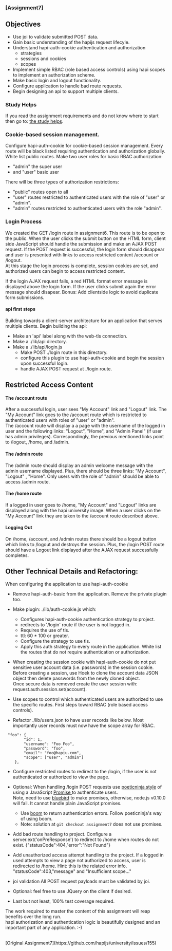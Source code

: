 ### [Assignment7]  

## Objectives
* Use joi to validate submitted POST data.
* Gain basic understanding of the hapijs request lifecyle.
* Understand hapi-auth-cookie authentication and authorization
    * strategies
    * sessions and cookies
    * scopes
* Implement simple RBAC (role based access controls) using hapi scopes
  to implement an authorization scheme.
* Make basic login and logout functionality.
* Configure application to handle bad route requests.
* Begin designing an api to support multiple clients.

### Study Helps
If you read the assignment requirements and do not know where to start then go to: [the study helps](https://github.com/hapijs/university/issues/153).

###  Cookie-based session management.
Configure hapi-auth-cookie for cookie-based session management.
Every route will be black listed requiring authentication and authorization globally.
White list public routes. Make two user roles for basic RBAC authorization:
* "admin" the super user
* and "user"  basic user

There will be three types of authorization restrictions:
  * "public" routes open to all
  * "user" routes restricted to authenticated users with the role of "user" or "admin".
  *  "admin" routes restricted to authenticated users with the role "admin".

### Login Process
We created the GET /login route in assignment6. This route is to be open to the public.
When the user clicks the submit button on the HTML form, client side JavaScript should handle the submission and make an AJAX POST request.
If the POST request is successful, the login form should disappear and user is presented with links to access restricted content /account or /logout.  
At this stage the login process is complete, session cookies are set, and authorized users can begin to access restricted content.

If the login AJAX request fails, a red HTML format error message is displayed above the login form.
If the user clicks submit again the error message should disapear.
Bonus: Add clientside logic to avoid duplicate form submissions.

#### api first steps
Building towards a client-server architecture for an application that serves multiple clients.
Begin building the api:
* Make an 'api' label along with the web-tls connection.
* Make a ./lib/api directory.
* Make a ./lib/api/login.js
    * Make POST ./login route in this directory.
    * configure this plugin to use hapi-auth-cookie and begin the session upon successful login.
    * handle AJAX POST request at ./login route.

## Restricted Access Content

#### The /account route
After a successful login, user sees "My Account" link and "Logout" link.
The "My Account" link goes to the /account route which is restricted to authenticated users with roles of "user" or "admin".  
The /account route will display a a page with the username of the logged in user and the following links: "Logout", "Home", and "Admin Panel"  (if user has admin privileges).
Correspondingly, the previous mentioned links point to /logout, /home, and /admin.

#### The /admin route
The /admin route should display an admin welcome message with the admin username displayed.
Plus, there should be three links: "My Account", "Logout" , "Home".
Only users with the role of "admin" should be able to access /admin route.

#### The /home route
If a logged in user goes to /home,  "My Account" and "Logout" links are displayed along with the
hapi university image. When a user clicks on the "My Account" link they are taken to the /account route described above.

#### Logging Out
On /home, /account, and /admin routes there should be a logout button which links to /logout and destroys the session.
Plus, the /login POST route should have a Logout link displayed after the AJAX request successfully completes.

## Other Technical Details and Refactoring:

When configuring the application to use hapi-auth-cookie

*  Remove hapi-auth-basic from the application.
    Remove the private plugin too.

* Make plugin: ./lib/auth-cookie.js which:
   *  Configures hapi-auth-cookie authentication strategy to project.
   *  redirects to '/login' route if the user is not logged in.
   *  Requires the use of tls.
   * ttl: 60 * 100 or greater.
   * Configure the strategy to use tls.
   * Apply this auth strategy to every route in the application.
  White list the routes that do not require authentication or authorization.

* When creating the session cookie with hapi-auth-cookie do not put sensitive
  user account data (i.e. passwords) in the session cookie.  Before creating a session, use Hoek to clone the account data JSON object then delete passwords from the newly cloned object.  
  Once secure data is removed create the user session with: request.auth.session.set(account).

*  Use scopes to control which authenticated users are
   authorized to use the specific routes.  First steps toward RBAC (role based access controls).

* Refactor ./lib/users.json to have user records like below.
  Most importantly user records must now have the scope array for RBAC.
```
 "foo": {
        "id": 1,
        "username": "Foo Foo",
        "password": "foo",
        "email": "foo@hapiu.com",
        "scope": ["user", "admin"]
    },
```

* Configure restricted routes to redirect to the /login, if the user
  is not authenticated or authorized to view the page.

* Optional: When handling /login POST requests use [poeticninja style](https://medium.com/@poeticninja/authentication-and-authorization-with-hapi-5529b5ecc8ec) of using
  a JavaScript [Promise ](https://developer.mozilla.org/en-US/docs/Web/JavaScript/Reference/Global_Objects/Promise/catch) to authenticate users.  
  Note,  need to use [bluebird](https://www.npmjs.com/package/bluebird) to 
  make promises, otherwise, node.js v0.10.0 will fail.  It cannot handle plain JavaScript promises. 
  * Use [boom](https://github.com/hapijs/boom) to return authentication errors.
    Follow poeticninja's way of using boom.  
  * Note: solution at `git checkout assignment7` does not use promises.

* Add bad route handling to project.
  Configure a server.ext('onPreResponse') to redirect to /home when routes
  do not exist. {"statusCode":404,"error":"Not Found"}
* Add unauthorized access attempt handling to the project. 
  If a logged in used attempts to view a page not authorized to access, user is
  redirected to /home. Hint: this is the related error info. "statusCode":403,"message" and "Insufficient scope..."

* joi validation
  All POST request payloads must be validated by joi.

* Optional: feel free to use JQuery on the client if desired.

* Last but not least, 100% test coverage required.

The work required to master the content of this assignment will reap benefits over the long run.   
hapi authorization and authentication logic is beautifully designed and an important part of any application. :-)  

<br/>  
[Original Assignment7](https://github.com/hapijs/university/issues/155)

